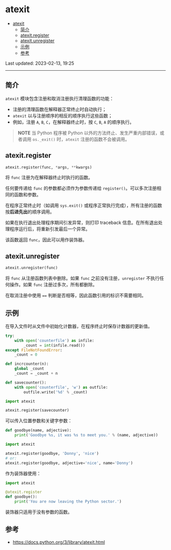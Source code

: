 # atexit

- [atexit](#atexit)
  - [简介](#简介)
  - [atexit.register](#atexitregister)
  - [atexit.unregister](#atexitunregister)
  - [示例](#示例)
  - [参考](#参考)

Last updated: 2023-02-13, 19:25
****

## 简介

`atexit` 模块包含注册和取消注册执行清理函数的功能：

- 注册的清理函数在解释器正常终止时自动执行；
- `atexit` 以与注册顺序的相反的顺序执行这些函数；
- 例如，注册 `A`, `B`, `C`，在解释器终止时，按 `C`, `B`, `A` 的顺序执行。

> **NOTE**
> 当 Python 程序被 Python 以外的方法终止、发生严重内部错误，或者调用 `os._exit()` 时，`atexit` 注册的函数不会被调用。

## atexit.register

```python
atexit.register(func, *args, **kwargs)
```

将 `func` 注册为在解释器终止时执行的函数。

任何要传递给 `func` 的参数都必须作为参数传递给 `register()`。可以多次注册相同的函数和参数。

在程序正常终止时（如调用 `sys.exit()` 或程序正常执行完成），所有注册的函数按**后进先出**的顺序调用。

如果在执行退出处理程序期间引发异常，则打印 traceback 信息。在所有退出处理程序运行后，将重新引发最后一个异常。

该函数返回 `func`，因此可以用作装饰器。

## atexit.unregister

```python
atexit.unregister(func)
```

将 `func` 从注册函数列表中删除。如果 `func` 之前没有注册，`unregister` 不执行任何操作。如果 `func` 注册过多次，所有都删除。

在取消注册中使用 `==` 判断是否相等，因此函数引用的标识不需要相同。

## 示例

在导入文件时从文件中初始化计数器，在程序终止时保存计数器的更新值。

```python
try:
    with open('counterfile') as infile:
        _count = int(infile.read())
except FileNotFoundError:
    _count = 0

def incrcounter(n):
    global _count
    _count = _count + n

def savecounter():
    with open('counterfile', 'w') as outfile:
        outfile.write('%d' % _count)

import atexit

atexit.register(savecounter)
```

可以传入位置参数和关键字参数：

```python
def goodbye(name, adjective):
    print('Goodbye %s, it was %s to meet you.' % (name, adjective))

import atexit

atexit.register(goodbye, 'Donny', 'nice')
# or:
atexit.register(goodbye, adjective='nice', name='Donny')
```

作为装饰器使用：

```python
import atexit

@atexit.register
def goodbye():
    print('You are now leaving the Python sector.')
```

装饰器只适用于没有参数的函数。

## 参考

- https://docs.python.org/3/library/atexit.html
